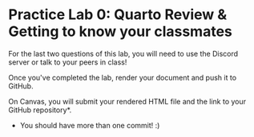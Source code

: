 # Practice Lab 0:  Quarto Review & Getting to know your classmates

For the last two questions of this lab, you will need to use the Discord server
or talk to your peers in class!

Once you've completed the lab, render your document and push it to GitHub.

On Canvas, you will submit your rendered HTML file and the link to your GitHub
repository*. 

* You should have more than one commit! :) 
